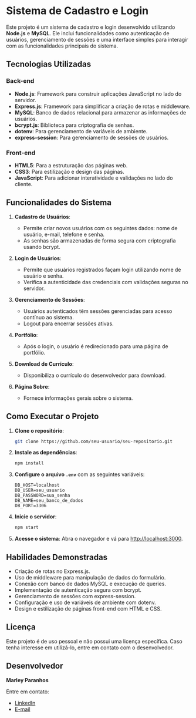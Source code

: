 # Sistema de Cadastro e Login

Este projeto é um sistema de cadastro e login desenvolvido utilizando **Node.js** e **MySQL**. Ele inclui funcionalidades como autenticação de usuários, gerenciamento de sessões e uma interface simples para interagir com as funcionalidades principais do sistema.

## Tecnologias Utilizadas

### Back-end
- **Node.js**: Framework para construir aplicações JavaScript no lado do servidor.
- **Express.js**: Framework para simplificar a criação de rotas e middleware.
- **MySQL**: Banco de dados relacional para armazenar as informações de usuários.
- **bcrypt.js**: Biblioteca para criptografia de senhas.
- **dotenv**: Para gerenciamento de variáveis de ambiente.
- **express-session**: Para gerenciamento de sessões de usuários.

### Front-end
- **HTML5**: Para a estruturação das páginas web.
- **CSS3**: Para estilização e design das páginas.
- **JavaScript**: Para adicionar interatividade e validações no lado do cliente.

## Funcionalidades do Sistema

1. **Cadastro de Usuários**:
   - Permite criar novos usuários com os seguintes dados: nome de usuário, e-mail, telefone e senha.
   - As senhas são armazenadas de forma segura com criptografia usando bcrypt.

2. **Login de Usuários**:
   - Permite que usuários registrados façam login utilizando nome de usuário e senha.
   - Verifica a autenticidade das credenciais com validações seguras no servidor.

3. **Gerenciamento de Sessões**:
   - Usuários autenticados têm sessões gerenciadas para acesso contínuo ao sistema.
   - Logout para encerrar sessões ativas.

4. **Portfólio**:
   - Após o login, o usuário é redirecionado para uma página de portfólio.

5. **Download de Currículo**:
   - Disponibiliza o currículo do desenvolvedor para download.

6. **Página Sobre**:
   - Fornece informações gerais sobre o sistema.

## Como Executar o Projeto

1. **Clone o repositório**:
   ```bash
   git clone https://github.com/seu-usuario/seu-repositorio.git
   ```

2. **Instale as dependências**:
   ```bash
   npm install
   ```

3. **Configure o arquivo `.env`** com as seguintes variáveis:
   ```env
   DB_HOST=localhost
   DB_USER=seu_usuario
   DB_PASSWORD=sua_senha
   DB_NAME=seu_banco_de_dados
   DB_PORT=3306
   ```

4. **Inicie o servidor**:
   ```bash
   npm start
   ```

5. **Acesse o sistema**:
   Abra o navegador e vá para [http://localhost:3000](http://localhost:3000).

## Habilidades Demonstradas

- Criação de rotas no Express.js.
- Uso de middleware para manipulação de dados do formulário.
- Conexão com banco de dados MySQL e execução de queries.
- Implementação de autenticação segura com bcrypt.
- Gerenciamento de sessões com express-session.
- Configuração e uso de variáveis de ambiente com dotenv.
- Design e estilização de páginas front-end com HTML e CSS.

## Licença

Este projeto é de uso pessoal e não possui uma licença específica. Caso tenha interesse em utilizá-lo, entre em contato com o desenvolvedor.

## Desenvolvedor

**Marley Paranhos**

Entre em contato:
- [LinkedIn](https://www.linkedin.com/in/marley-paranhos)
- [E-mail](mailto:mpsvideos.marley@gmail.com)
